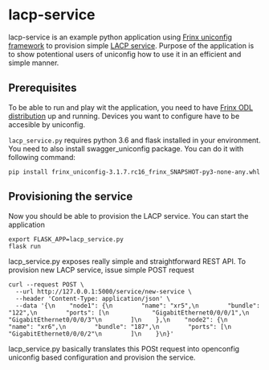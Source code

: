 # lacp-service

lacp-service is an example python application using [Frinx uniconfig framework](https://frinx.io/blog/uniconfig-framework)
to provision simple [LACP service](https://en.wikipedia.org/wiki/Link_aggregation). Purpose of the application is to
show potentional users of uniconfig how to use it in an efficient and simple manner.

## Prerequisites

To be able to run and play wit the application, you need to have [Frinx ODL distribution](https://frinxio.github.io/Frinx-docs/FRINX_ODL_Distribution/carbon.html) 
up and running. Devices you want to configure have to be accesible by uniconfig.            

`lacp_service.py` requires python 3.6 and flask installed in your environment. You need to also install swagger_uniconfig package. You can do it with following command:

```
pip install frinx_uniconfig-3.1.7.rc16_frinx_SNAPSHOT-py3-none-any.whl
```

## Provisioning the service

Now you should be able to provision the LACP service. You can start the application

```
export FLASK_APP=lacp_service.py
flask run
```

lacp_service.py exposes really simple and straightforward REST API. To provision new LACP service, issue simple POST request

```
curl --request POST \
  --url http://127.0.0.1:5000/service/new-service \
  --header 'Content-Type: application/json' \
  --data '{\n    "node1": {\n        "name": "xr5",\n        "bundle": "122",\n        "ports": [\n            "GigabitEthernet0/0/0/1",\n            "GigabitEthernet0/0/0/3"\n        ]\n    },\n    "node2": {\n        "name": "xr6",\n        "bundle": "187",\n        "ports": [\n            "GigabitEthernet0/0/0/2"\n        ]\n    }\n}'
```

lacp_service.py basically translates this POSt request into openconfig uniconfig based configuration and provision the service.


